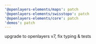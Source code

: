 ```yaml
---
'@openlayers-elements/maps': patch
'@openlayers-elements/swisstopo': patch
'@openlayers-elements/core': patch
'demos': patch
---
```


upgrade to openlayers v7, fix typing & tests
